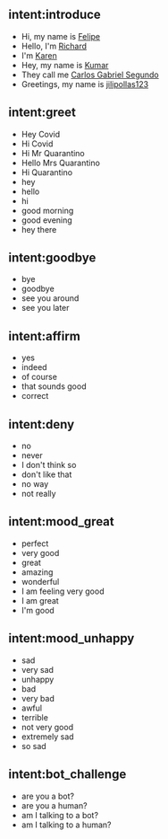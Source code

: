 ## intent:introduce
- Hi, my name is [Felipe](username)
- Hello, I'm [Richard](username)
- I'm [Karen](username)
- Hey, my name is [Kumar](username)
- They call me [Carlos Gabriel Segundo](username)
- Greetings, my name is [jilipollas123](username)

## intent:greet
- Hey Covid
- Hi Covid
- Hi Mr Quarantino
- Hello Mrs Quarantino
- Hi Quarantino
- hey
- hello
- hi
- good morning
- good evening
- hey there

## intent:goodbye
- bye
- goodbye
- see you around
- see you later

## intent:affirm
- yes
- indeed
- of course
- that sounds good
- correct

## intent:deny
- no
- never
- I don't think so
- don't like that
- no way
- not really

## intent:mood_great
- perfect
- very good
- great
- amazing
- wonderful
- I am feeling very good
- I am great
- I'm good

## intent:mood_unhappy
- sad
- very sad
- unhappy
- bad
- very bad
- awful
- terrible
- not very good
- extremely sad
- so sad

## intent:bot_challenge
- are you a bot?
- are you a human?
- am I talking to a bot?
- am I talking to a human?
